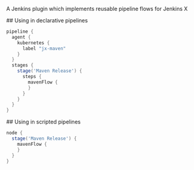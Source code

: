 A Jenkins plugin which implements reusable pipeline flows for Jenkins X

## Using in declarative pipelines

```groovy
pipeline {
  agent {
    kubernetes {
      label "jx-maven"
    }
  }
  stages {
    stage('Maven Release') {
      steps {
        mavenFlow {
        }
      }
    }
  }
}
```

## Using in scripted pipelines

```groovy
node {
  stage('Maven Release') {
    mavenFlow {
    }
  }
}
```